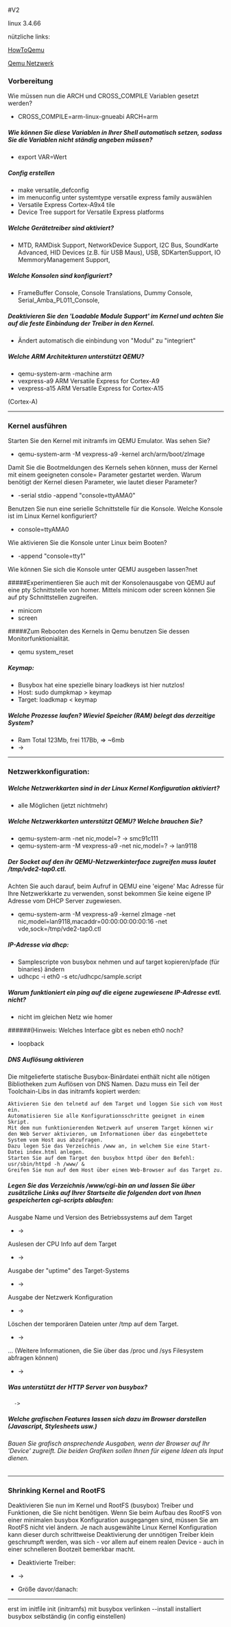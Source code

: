 #V2

linux 3.4.66

nützliche links:

  [HowToQemu](http://fedoraproject.org/wiki/Architectures/ARM/HowToQemu)
  
  [Qemu Netzwerk](http://qemu-buch.de/de/index.php/QEMU-KVM-Buch/_Netzwerkoptionen)

### Vorbereitung

Wie müssen nun die ARCH und CROSS_COMPILE Variablen gesetzt werden?
* CROSS_COMPILE=arm-linux-gnueabi ARCH=arm

##### Wie können Sie diese Variablen in Ihrer Shell automatisch setzen, sodass Sie die Variablen nicht ständig angeben müssen? 
* export VAR=Wert

##### Config erstellen
* make versatile_defconfig
* im menuconfig unter systemtype versatile express family auswählen
 * Versatile Express Cortex-A9x4 tile 
 * Device Tree support for Versatile Express platforms

##### Welche Gerätetreiber sind aktiviert? 
* MTD, RAMDisk Support, NetworkDevice Support, I2C Bus, SoundKarte Advanced, HID Devices (z.B. für USB Maus), USB, SDKartenSupport, IO MemmoryManagement Support,

##### Welche Konsolen sind konfiguriert? 
* FrameBuffer Console, Console Translations, Dummy Console, Serial_Amba_PL011_Console,

##### Deaktivieren Sie den 'Loadable Module Support' im Kernel und achten Sie auf die feste Einbindung der Treiber in den Kernel. 
* Ändert automatisch die einbindung von "Modul" zu "integriert"

##### Welche ARM Architekturen unterstützt QEMU? 
* qemu-system-arm -machine arm
 * vexpress-a9          ARM Versatile Express for Cortex-A9
 * vexpress-a15         ARM Versatile Express for Cortex-A15

(Cortex-A)

------------------------------------------------------------------
### Kernel ausführen

Starten Sie den Kernel mit initramfs im QEMU Emulator. Was sehen Sie?
* qemu-system-arm -M vexpress-a9 -kernel arch/arm/boot/zImage 

Damit Sie die Bootmeldungen des Kernels sehen können, muss der Kernel mit einem geeigneten console= Parameter gestartet werden. Warum benötigt der Kernel diesen Parameter, wie lautet dieser Parameter? 
* -serial stdio -append "console=ttyAMA0"

Benutzen Sie nun eine serielle Schnittstelle für die Konsole. Welche Konsole ist im Linux Kernel konfiguriert?
* console=ttyAMA0

Wie aktivieren Sie die Konsole unter Linux beim Booten?
* -append "console=tty1"

Wie können Sie sich die Konsole unter QEMU ausgeben lassen?net 

#####Experimentieren Sie auch mit der Konsolenausgabe von QEMU auf eine pty Schnittstelle von homer. Mittels minicom oder screen können Sie auf pty Schnittstellen zugreifen. 
* minicom
* screen

#####Zum Rebooten des Kernels in Qemu benutzen Sie dessen Monitorfunktionialität. 
* qemu system_reset

##### Keymap:
* Busybox hat eine spezielle binary  loadkeys ist hier nutzlos!
* Host: sudo dumpkmap > keymap
* Target: loadkmap < keymap

##### Welche Prozesse laufen? Wieviel Speicher (RAM) belegt das derzeitige System? 
* Ram Total 123Mb, frei 117Bb, => ~6mb
* ->

------------------------------------------------------------------
### Netzwerkkonfiguration:
##### Welche Netzwerkkarten sind in der Linux Kernel Konfiguration aktiviert?
* alle Möglichen (jetzt nichtmehr)

##### Welche Netzwerkkarten unterstützt QEMU? Welche brauchen Sie?
* qemu-system-arm -net nic,model=? -> smc91c111
* qemu-system-arm -M vexpress-a9 -net nic,model=? -> lan9118

##### Der Socket auf den ihr QEMU-Netzwerkinterface zugreifen muss lautet /tmp/vde2-tap0.ctl. 
Achten Sie auch darauf, beim Aufruf in QEMU eine 'eigene' Mac Adresse für Ihre Netzwerkkarte zu verwenden, sonst bekommen Sie keine eigene IP Adresse vom DHCP Server zugewiesen.
* qemu-system-arm -M vexpress-a9 -kernel zImage -net nic,model=lan9118,macaddr=00:00:00:00:00:16 -net vde,sock=/tmp/vde2-tap0.ctl

##### IP-Adresse via dhcp:
* Samplescripte von busybox nehmen und auf target kopieren/pfade (für binaries) ändern
* udhcpc -i eth0 -s etc/udhcpc/sample.script

##### Warum funktioniert ein ping auf die eigene zugewiesene IP-Adresse evtl. nicht? 
* nicht im gleichen Netz wie homer
    
######(Hinweis: Welches Interface gibt es neben eth0 noch?
* loopback


##### DNS Auflösung aktivieren

Die mitgelieferte statische Busybox-Binärdatei enthält nicht alle nötigen Bibliotheken zum Auflösen von DNS Namen. 
Dazu muss ein Teil der Toolchain-Libs in das initramfs kopiert werden: 

    Aktivieren Sie den telnetd auf dem Target und loggen Sie sich vom Host ein.
    Automatisieren Sie alle Konfigurationsschritte geeignet in einem Skript.
    Mit dem nun funktionierenden Netzwerk auf unserem Target können wir den Web Server aktivieren, um Informationen über das eingebettete System vom Host aus abzufragen. 
    Dazu legen Sie das Verzeichnis /www an, in welchem Sie eine Start-Datei index.html anlegen. 
    Starten Sie auf dem Target den busybox httpd über den Befehl: usr/sbin/httpd -h /www/ &
    Greifen Sie nun auf dem Host über einen Web-Browser auf das Target zu. 

##### Legen Sie das Verzeichnis /www/cgi-bin an und lassen Sie über zusätzliche Links auf Ihrer Startseite die folgenden dort von Ihnen gespeicherten cgi-scripts ablaufen:
Ausgabe Name und Version des Betriebssystems auf dem Target
* ->

Auslesen der CPU Info auf dem Target
* ->

Ausgabe der "uptime" des Target-Systems
* ->

Ausgabe der Netzwerk Konfiguration
* ->

Löschen der temporären Dateien unter /tmp auf dem Target.
* ->

... (Weitere Informationen, die Sie über das /proc und /sys Filesystem abfragen können) 
* ->

##### Was unterstützt der HTTP Server von busybox?

      ->

##### Welche grafischen Features lassen sich dazu im Browser darstellen (Javascript, Stylesheets usw.)
###### Bauen Sie grafisch ansprechende Ausgaben, wenn der Browser auf Ihr 'Device' zugreift. Die beiden Grafiken sollen Ihnen für eigene Ideen als Input dienen. 

------------------------------------------------------------------
### Shrinking Kernel and RootFS
Deaktivieren Sie nun im Kernel und RootFS (busybox) Treiber und Funktionen, die Sie nicht benötigen. Wenn Sie beim Aufbau des RootFS von einer minimalen busybox Konfiguration ausgegangen sind, müssen Sie am RootFS nicht viel ändern. Je nach ausgewählte Linux Kernel Konfiguration kann dieser durch schrittweise Deaktivierung der unnötigen Treiber klein geschrumpft werden, was sich - vor allem auf einem realen Device - auch in einer schnelleren Bootzeit bemerkbar macht. 

* Deaktivierte Treiber:
 * ->

* Größe davor/danach:

-----------------------------------------------------------------

erst im initfile init (initramfs) mit busybox verlinken
--install installiert busybox selbständig (in config einstellen)





